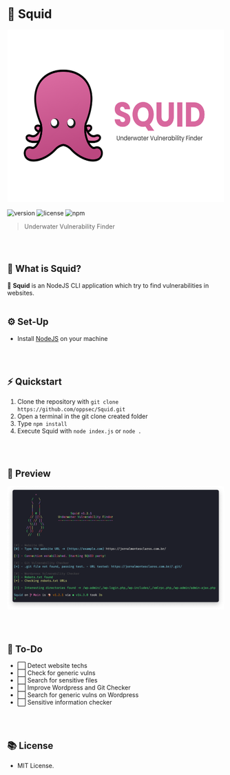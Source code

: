 # 🦑 Squid

<img src="./View/banner.png" widht="100" height="400"><br>

![version](https://img.shields.io/badge/Version-1.2.1-brightgreen.svg?style=for-the-badge)
![license](https://img.shields.io/badge/License-MIT-blue.svg?style=for-the-badge)
![npm](https://img.shields.io/badge/NODE-v14.3-purple.svg?style=for-the-badge)

> Underwater Vulnerability Finder

<br><br>

## 🤔 What is Squid?
🦑 **Squid** is an NodeJS CLI application which try to find vulnerabilities in websites.
<br><br>

## ⚙️ Set-Up
- Install [NodeJS](http://nodejs.org/) on your machine 

<br><br>

## ⚡ Quickstart
1. Clone the repository with `git clone https://github.com/oppsec/Squid.git`
2. Open a terminal in the git clone created folder
3. Type `npm install`
4. Execute Squid with `node index.js` or `node .`

<br><br>

## 👀 Preview

<img src="./View/preview.png" width="800">

<br><br>

## 🔨 To-Do
- ⬜ Detect website techs
- ⬜ Check for generic vulns
- ⬜ Search for sensitive files
- ⬜ Improve Wordpress and Git Checker
- ⬜ Search for generic vulns on Wordpress
- ⬜ Sensitive information checker

<br><br>

## 📚 License
- MIT License.
